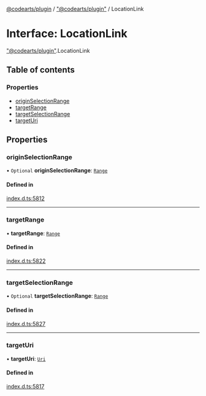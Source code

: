 [@codearts/plugin](../README.md) / ["@codearts/plugin"](../modules/_codearts_plugin_.md) / LocationLink

# Interface: LocationLink

["@codearts/plugin"](../modules/_codearts_plugin_.md).LocationLink

## Table of contents

### Properties

- [originSelectionRange](codearts_plugin_.LocationLink.md#originselectionrange)
- [targetRange](codearts_plugin_.LocationLink.md#targetrange)
- [targetSelectionRange](codearts_plugin_.LocationLink.md#targetselectionrange)
- [targetUri](codearts_plugin_.LocationLink.md#targeturi)

## Properties

### originSelectionRange

• `Optional` **originSelectionRange**: [`Range`](../classes/codearts_plugin_.Range.md)

#### Defined in

[index.d.ts:5812](https://github.com/huaweicloud/cloudide-plugin-api/blob/3b0eee8/index.d.ts#L5812)

___

### targetRange

• **targetRange**: [`Range`](../classes/codearts_plugin_.Range.md)

#### Defined in

[index.d.ts:5822](https://github.com/huaweicloud/cloudide-plugin-api/blob/3b0eee8/index.d.ts#L5822)

___

### targetSelectionRange

• `Optional` **targetSelectionRange**: [`Range`](../classes/codearts_plugin_.Range.md)

#### Defined in

[index.d.ts:5827](https://github.com/huaweicloud/cloudide-plugin-api/blob/3b0eee8/index.d.ts#L5827)

___

### targetUri

• **targetUri**: [`Uri`](../classes/codearts_plugin_.Uri.md)

#### Defined in

[index.d.ts:5817](https://github.com/huaweicloud/cloudide-plugin-api/blob/3b0eee8/index.d.ts#L5817)
